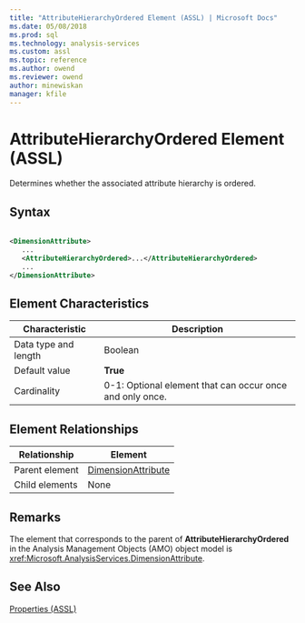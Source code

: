```yaml
---
title: "AttributeHierarchyOrdered Element (ASSL) | Microsoft Docs"
ms.date: 05/08/2018
ms.prod: sql
ms.technology: analysis-services
ms.custom: assl
ms.topic: reference
ms.author: owend
ms.reviewer: owend
author: minewiskan
manager: kfile
---
```

# AttributeHierarchyOrdered Element (ASSL)

  Determines whether the associated attribute hierarchy is ordered.  
  
## Syntax  
  
```xml  
  
<DimensionAttribute>  
   ...  
   <AttributeHierarchyOrdered>...</AttributeHierarchyOrdered>  
   ...  
</DimensionAttribute>  
```  
  
## Element Characteristics  
  
|Characteristic|Description|  
|--------------------|-----------------|  
|Data type and length|Boolean|  
|Default value|**True**|  
|Cardinality|0-1: Optional element that can occur once and only once.|  
  
## Element Relationships  
  
|Relationship|Element|  
|------------------|-------------|  
|Parent element|[DimensionAttribute](data-type/dimensionattribute-data-type-assl.md)|  
|Child elements|None|  
  
## Remarks  
 The element that corresponds to the parent of **AttributeHierarchyOrdered** in the Analysis Management Objects (AMO) object model is <xref:Microsoft.AnalysisServices.DimensionAttribute>.  
  
## See Also  
 [Properties &#40;ASSL&#41;](properties/properties-assl.md)  
  
  
